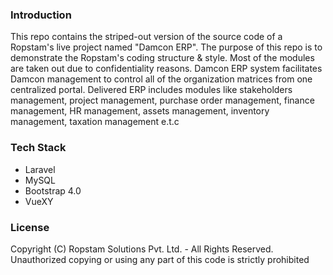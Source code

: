 
### Introduction
This repo contains the striped-out version of the source code of a Ropstam's live project named "Damcon ERP". The purpose of this repo is to demonstrate the Ropstam's coding structure & style. Most of the modules are taken out due to confidentiality reasons. Damcon ERP system facilitates Damcon management to control all of the organization matrices from one centralized portal. Delivered ERP includes modules like stakeholders management, project management, purchase order management, finance management, HR management, assets management, inventory management, taxation management e.t.c

### Tech Stack
- Laravel
- MySQL
- Bootstrap 4.0
- VueXY

### License
Copyright (C) Ropstam Solutions Pvt. Ltd. - All Rights Reserved.  
Unauthorized copying or using any part of this code is strictly prohibited
